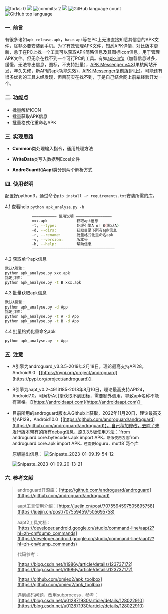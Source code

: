 ![forks: 0](https://badgen.net/github/forks/Scipline/apk_analyse?labelColor=black&color=orange)	![](https://badgen.net/github/stars/Scipline/apk_analyse?labelColor=black&color=pink)	![commits: 2](https://badgen.net/github/commits/Scipline/apk_analyse)	![](https://badgen.net/github/release/Scipline/apk_analyse)	![GitHub language count](https://img.shields.io/github/languages/count/Scipline/apk_analyse?labelColor=abcdef&style=flat&color=brightgreen)	![GitHub top language](https://img.shields.io/github/languages/top/Scipline/apk_analyse?style=flat&labelColor=4a2206&color=ab2415)

### 一. 前言

有很多诸如`apk_release.apk`，`base.apk`等在PC上无法直接知悉其信息的APK文件，除非必要安装到手机。为了有效管理APK文件，知悉APK详情，对比版本更新，急于在PC上找一个工具可以获取APK简略信息及其图标icon信息，用于管理APK文件。但无奈在找不到一个可行PC的工具。有如[apk-info](https://github.com/Enyby/APK-Info)（加载信息过多，缓慢，无法导出信息，图标，不支持批量），[APK Messenger v4.3](https://www.ghxi.com/apkinfo.html)(果核网站开发，年久失修，新API的apk功能失效)，[APK Messenger复刻版](https://github.com/ghboke/APKMessenger)(同上)。可能还有很多优秀的工具未经发现，但目前实在找不到，于是自己结合网上前辈经验开发一个。 

### 二. 功能点
- 批量解析ICON
- 批量获取APK信息
- 批量格式化重命名APK

### 三. 实现思路
- **Common**类处理输入指令，通用处理方法

- **WriteData**类写入数据到Excel文件

- **AndroGuard**和**Aapt**类分别两个解析方式

### 四. 使用说明
配置好python3，通过命令`pip install -r requirements.txt`安装所需的库。

4.1 查看help
`python apk_analyse.py -h`

```bash
		    ——————————— 使用说明 ————————————————
            xxx.apk             获取apk信息
            -t, --type:         处理引擎A or B(默认A)
            -d, --dirs:         获取目录下所有apk信息
            -r, --rename:       批量格式化重命名apk
            -v, --version:      版本号
            -h, --help:         帮助信息
            —————————————————————————————————————
```

4.2 获取单个apk信息

```bash
默认A引擎：
python apk_analyse.py xxx.apk
指定引擎：
python apk_analyse.py -t B xxx.apk
```

4.3 批量获取apk信息

```bash
默认A引擎：
python apk_analyse.py -d App
指定引擎：
python apk_analyse.py -t A -d App
python apk_analyse.py -t B -d App
```

4.4 批量格式化重命名apk

```bash
python apk_analyse.py -r App
```

### 五. 注意

- A引擎为androguard_v3.3.5-2019年2月18日，理论最高支持API28，Android9.0 【[https://pypi.org/project/androguard](https://pypi.org/project/androguard)】

- B引擎为aapt_v0.2-4913185-2018年8月10日，理论最高支持API24，Android7.0。可解析A引擎获取不到图标，需要额外调用，导致apk名称不能有空格。【[https://androidaapt.com](https://androidaapt.com)】

- 目前所用的androguard版本从Github上获取，2022年11月20日，理论最高支持API29，Android10.0【[https://github.com/androguard/androguard](https://github.com/androguard/androguard)】。自己稍加修改，去除了未发行版本带有的所有debug信息，原3.3.5版使用方法：`from androguard.core.bytecodes.apk import APK`。新版使用方法`from androguard.core.apk import APK`。还需要`loguru`，`mutf8`两个库
  
  原版输出信息：
  ![Snipaste_2023-01-09_19-54-12](https://i2.100024.xyz/2023/01/11/12jkp4p.webp)


  ![Snipaste_2023-01-09_20-13-21](https://i2.100024.xyz/2023/01/11/12jtjqk.webp)

### 六. 参考文献

> androguard开源库：[https://github.com/androguard/androguard](https://github.com/androguard/androguard)
>
> aapt工具使用介绍：[https://juejin.cn/post/7075594597505695758](https://juejin.cn/post/7075594597505695758)
>
> aapt2工具文档：[https://developer.android.google.cn/studio/command-line/aapt2?hl=zh-cn#dump_commands](https://developer.android.google.cn/studio/command-line/aapt2?hl=zh-cn#dump_commands)
>
> 代码参考：
>
> [https://blog.csdn.net/h1986y/article/details/123737172](https://blog.csdn.net/h1986y/article/details/123737172) 
>
> [https://github.com/omieo2/apk_toolbox](https://github.com/omieo2/apk_toolbox)
>
> 遇到编码问题，改用subprocess，参考：[https://blog.csdn.net/u012871930/article/details/128022910](https://blog.csdn.net/u012871930/article/details/128022910)
 